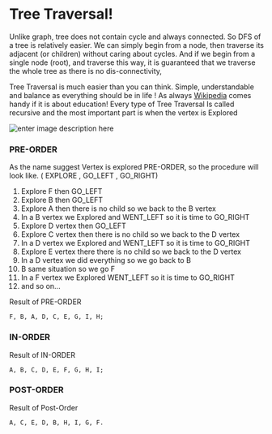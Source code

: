 # Tree Traversal!

Unlike graph, tree does not contain cycle and always connected. So DFS of a tree is relatively easier. We can simply begin from a node, then traverse its adjacent (or children) without caring about cycles. And if we begin from a single node (root), and traverse this way, it is guaranteed that we traverse the whole tree as there is no dis-connectivity,

Tree Traversal is much easier than you can think. Simple, understandable and balance as everything should be in life ! 
As always [Wikipedia](https://en.wikipedia.org/wiki/Tree_traversal#Pre-order_%28NLR%29) comes handy if it is about education!
Every type of Tree Traversal Is called recursive and the most important part is when the vertex is Explored 

![enter image description here](https://upload.wikimedia.org/wikipedia/commons/d/dc/Sorted_binary_tree_ALL.svg)

### PRE-ORDER
As the name suggest Vertex is explored PRE-ORDER, so the procedure will look like. ( EXPLORE , GO_LEFT , GO_RIGHT)
1. Explore F then  GO_LEFT
2. Explore B then  GO_LEFT
3. Explore A then there is no child so we back to the B vertex
4. In a B vertex we Explored and WENT_LEFT so it is time to GO_RIGHT
5. Explore D vertex then GO_LEFT
6. Explore C vertex then there is no child so we back to the D vertex 
7. In a D vertex we Explored and WENT_LEFT so it is time to GO_RIGHT
8. Explore E vertex there there is no child so we back to the D vertex
9. In a D vertex we did everything so we go back to B
10. B same situation so we go F
11. In a F vertex we Explored WENT_LEFT so it is time to GO_RIGHT 
12. and so on... 

Result of PRE-ORDER
	
	F, B, A, D, C, E, G, I, H;
### IN-ORDER
Result of IN-ORDER
		
	A, B, C, D, E, F, G, H, I;
### POST-ORDER
Result of Post-Order
	
	A, C, E, D, B, H, I, G, F.
